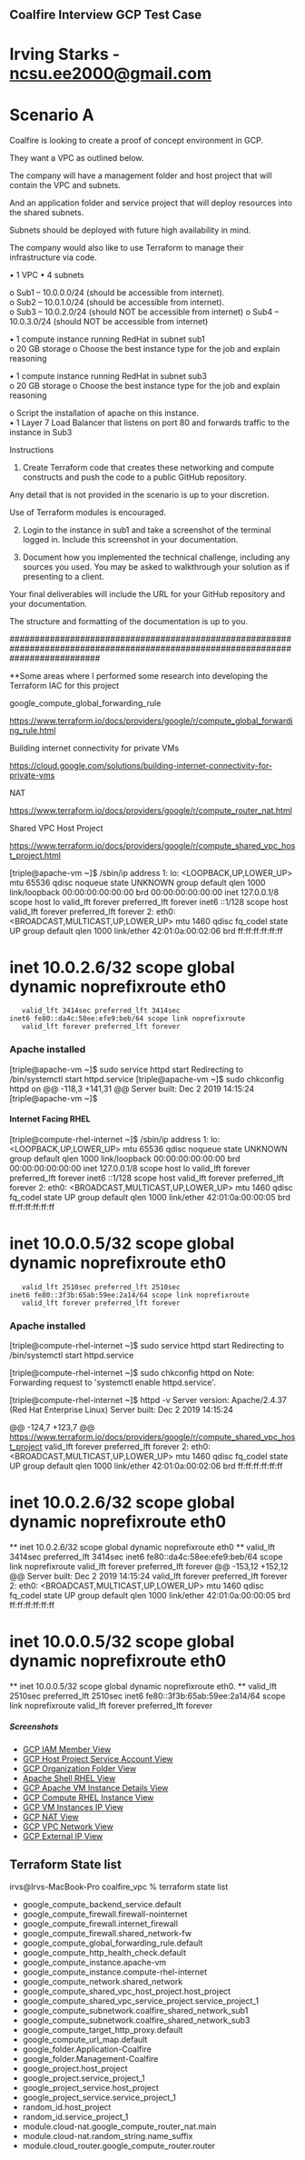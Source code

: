 ## Coalfire Interview GCP Test Case

# Irving Starks - ncsu.ee2000@gmail.com

# Scenario A 

Coalfire is looking to create a proof of concept environment in GCP. 

They want a VPC as outlined below. 

The company will have a management folder and host project that will contain the VPC and subnets. 

And an application folder  and service project  that will deploy resources into the shared subnets. 

Subnets should be deployed with future high availability in mind. 

 The company would also like to use Terraform to manage their infrastructure via code.

• 1 VPC
• 4 subnets

o Sub1 – 10.0.0.0/24 (should be accessible from internet).  
o Sub2 – 10.0.1.0/24 (should be accessible from internet).  
o Sub3 – 10.0.2.0/24 (should NOT be accessible from internet)
o Sub4 – 10.0.3.0/24 (should NOT be accessible from internet)

• 1 compute instance running RedHat in subnet sub1  
o 20 GB storage
o Choose the best instance type for the job and explain reasoning

• 1 compute instance running RedHat in subnet sub3  
o 20 GB storage
o Choose the best instance type for the job and explain reasoning

o Script the installation of apache on this instance.  
• 1 Layer 7 Load Balancer that listens on port 80 and forwards traffic to the instance in Sub3

Instructions

1. Create Terraform code that creates these networking and compute constructs and push the code
to a public GitHub repository. 

Any detail that is not provided in the scenario is up to your discretion.
 
 Use of Terraform modules is encouraged.

2. Login to the instance in sub1 and take a screenshot of the terminal logged in. Include this
screenshot in your documentation.


3. Document how you implemented the technical challenge, including any sources you used. You
may be asked to walkthrough your solution as if presenting to a client. 

Your final deliverables will include the URL for your GitHub repository and your documentation. 

The structure and formatting of the documentation is up to you.

##################################################################################################################################

**Some areas where I performed some research into developing the Terraform IAC for this project

google_compute_global_forwarding_rule

https://www.terraform.io/docs/providers/google/r/compute_global_forwarding_rule.html

Building internet connectivity for private VMs

https://cloud.google.com/solutions/building-internet-connectivity-for-private-vms

NAT

https://www.terraform.io/docs/providers/google/r/compute_router_nat.html


Shared VPC Host Project

https://www.terraform.io/docs/providers/google/r/compute_shared_vpc_host_project.html




[triple@apache-vm ~]$ /sbin/ip address
1: lo: <LOOPBACK,UP,LOWER_UP> mtu 65536 qdisc noqueue state UNKNOWN group default qlen 1000
    link/loopback 00:00:00:00:00:00 brd 00:00:00:00:00:00
    inet 127.0.0.1/8 scope host lo
       valid_lft forever preferred_lft forever
    inet6 ::1/128 scope host 
       valid_lft forever preferred_lft forever
2: eth0: <BROADCAST,MULTICAST,UP,LOWER_UP> mtu 1460 qdisc fq_codel state UP group default qlen 1000
    link/ether 42:01:0a:00:02:06 brd ff:ff:ff:ff:ff:ff
 #   inet 10.0.2.6/32 scope global dynamic noprefixroute eth0
       valid_lft 3414sec preferred_lft 3414sec
    inet6 fe80::da4c:58ee:efe9:beb/64 scope link noprefixroute 
       valid_lft forever preferred_lft forever

### Apache installed

[triple@apache-vm ~]$ sudo service httpd start
Redirecting to /bin/systemctl start httpd.service
[triple@apache-vm ~]$ sudo chkconfig httpd on
@@ -118,3 +141,31 @@ Server built:   Dec  2 2019 14:15:24
[triple@apache-vm ~]$ 



#### Internet Facing RHEL

[triple@compute-rhel-internet ~]$ /sbin/ip address
1: lo: <LOOPBACK,UP,LOWER_UP> mtu 65536 qdisc noqueue state UNKNOWN group default qlen 1000
    link/loopback 00:00:00:00:00:00 brd 00:00:00:00:00:00
    inet 127.0.0.1/8 scope host lo
       valid_lft forever preferred_lft forever
    inet6 ::1/128 scope host 
       valid_lft forever preferred_lft forever
2: eth0: <BROADCAST,MULTICAST,UP,LOWER_UP> mtu 1460 qdisc fq_codel state UP group default qlen 1000
    link/ether 42:01:0a:00:00:05 brd ff:ff:ff:ff:ff:ff
#     inet 10.0.0.5/32 scope global dynamic noprefixroute eth0
       valid_lft 2510sec preferred_lft 2510sec
    inet6 fe80::3f3b:65ab:59ee:2a14/64 scope link noprefixroute 
       valid_lft forever preferred_lft forever

### Apache installed

[triple@compute-rhel-internet ~]$ sudo service httpd start
Redirecting to /bin/systemctl start httpd.service

[triple@compute-rhel-internet ~]$ sudo chkconfig httpd on
Note: Forwarding request to 'systemctl enable httpd.service'.

[triple@compute-rhel-internet ~]$ httpd -v
Server version: Apache/2.4.37 (Red Hat Enterprise Linux)
Server built:   Dec  2 2019 14:15:24

@@ -124,7 +123,7 @@ https://www.terraform.io/docs/providers/google/r/compute_shared_vpc_host_project
       valid_lft forever preferred_lft forever
2: eth0: <BROADCAST,MULTICAST,UP,LOWER_UP> mtu 1460 qdisc fq_codel state UP group default qlen 1000
    link/ether 42:01:0a:00:02:06 brd ff:ff:ff:ff:ff:ff
 #   inet 10.0.2.6/32 scope global dynamic noprefixroute eth0
  **  inet 10.0.2.6/32 scope global dynamic noprefixroute eth0 **
       valid_lft 3414sec preferred_lft 3414sec
    inet6 fe80::da4c:58ee:efe9:beb/64 scope link noprefixroute 
       valid_lft forever preferred_lft forever
@@ -153,12 +152,12 @@ Server built:   Dec  2 2019 14:15:24
       valid_lft forever preferred_lft forever
2: eth0: <BROADCAST,MULTICAST,UP,LOWER_UP> mtu 1460 qdisc fq_codel state UP group default qlen 1000
    link/ether 42:01:0a:00:00:05 brd ff:ff:ff:ff:ff:ff
#     inet 10.0.0.5/32 scope global dynamic noprefixroute eth0
**    inet 10.0.0.5/32 scope global dynamic noprefixroute eth0. **
       valid_lft 2510sec preferred_lft 2510sec
    inet6 fe80::3f3b:65ab:59ee:2a14/64 scope link noprefixroute 
       valid_lft forever preferred_lft forever



##### Screenshots

* [GCP IAM Member View](https://github.com/iestarks/coalfire/blob/main/screenshots/Snip20201018_10.png)
* [GCP Host Project Service Account View](https://github.com/iestarks/coalfire/blob/main/screenshots/Snip20201018_11.png)
* [GCP Organization Folder View](https://github.com/iestarks/coalfire/blob/main/screenshots/Snip20201018_12.png)
* [Apache Shell RHEL View](https://github.com/iestarks/coalfire/blob/main/screenshots/Snip20201018_14.png)
* [GCP Apache VM Instance Details View](https://github.com/iestarks/coalfire/blob/main/screenshots/Snip20201018_18.png)
* [GCP Compute RHEL Instance View](https://github.com/iestarks/coalfire/blob/main/screenshots/Snip20201018_17.png)
* [GCP VM Instances IP View](https://github.com/iestarks/coalfire/blob/main/screenshots/Snip20201018_19.png)
* [GCP NAT View](https://github.com/iestarks/coalfire/blob/main/screenshots/Snip20201018_6.png)
* [GCP VPC Network View](https://github.com/iestarks/coalfire/blob/main/screenshots/Snip20201018_8.png)
* [GCP External IP View](https://github.com/iestarks/coalfire/blob/main/screenshots/Snip20201018_9.png)


## Terraform State list

irvs@Irvs-MacBook-Pro coalfire_vpc % terraform state list

* google_compute_backend_service.default
* google_compute_firewall.firewall-nointernet
* google_compute_firewall.internet_firewall
* google_compute_firewall.shared_network-fw
* google_compute_global_forwarding_rule.default
* google_compute_http_health_check.default
* google_compute_instance.apache-vm
* google_compute_instance.compute-rhel-internet
* google_compute_network.shared_network
* google_compute_shared_vpc_host_project.host_project
* google_compute_shared_vpc_service_project.service_project_1
* google_compute_subnetwork.coalfire_shared_network_sub1
* google_compute_subnetwork.coalfire_shared_network_sub3
* google_compute_target_http_proxy.default
* google_compute_url_map.default
* google_folder.Application-Coalfire
* google_folder.Management-Coalfire
* google_project.host_project
* google_project.service_project_1
* google_project_service.host_project
* google_project_service.service_project_1
* random_id.host_project
* random_id.service_project_1
* module.cloud-nat.google_compute_router_nat.main
* module.cloud-nat.random_string.name_suffix
* module.cloud_router.google_compute_router.router
